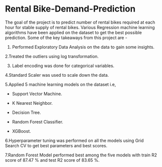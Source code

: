# Rental Bike-Demand-Prediction
The goal of the project is to predict number of rental bikes required at each hour for stable supply of rental bikes. Various Regression machine learning algorithms have been applied on the dataset to get the best possible prediction. 
Some of the key takeaways from this project are -

1. Performed Exploratory Data Analysis on the data to gain some insights.

2.Treated the outliers using log transformation.

3. Label encoding was done for categorical variables.

4.Standard Scaler was used to scale down the data.

5.Applied 5 machine learning models on the dataset i.e,

- Support Vector Machine.

- K Nearest Neighbor.

- Decision Tree.

- Random Forest Classifier.

- XGBoost.

6.Hyperparameter tuning was performed on all the models using Grid Search CV to get best parameters and best scores.

7.Random Forest Model performed best among the five models with train R2 score of 87.47 % and test R2 score of 83.65 %.
